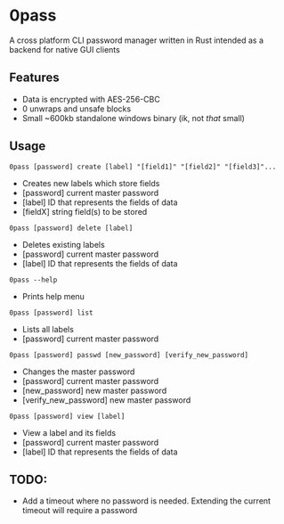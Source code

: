 # 0pass
A cross platform CLI password manager written in Rust intended as a backend for native GUI clients

## Features
- Data is encrypted with AES-256-CBC 
- 0 unwraps and unsafe blocks
- Small ~600kb standalone windows binary (ik, not *that* small)

## Usage
`0pass [password] create [label] "[field1]" "[field2]" "[field3]"...`
- Creates new labels which store fields
- [password] current master password
- [label] ID that represents the fields of data
- [fieldX] string field(s) to be stored

`0pass [password] delete [label]`
- Deletes existing labels
- [password] current master password
- [label] ID that represents the fields of data

`0pass --help`
- Prints help menu

`0pass [password] list`
- Lists all labels
- [password] current master password

`0pass [password] passwd [new_password] [verify_new_password]`
- Changes the master password
- [password] current master password
- [new_password] new master password
- [verify_new_password] new master password

`0pass [password] view [label]`
- View a label and its fields
- [password] current master password
- [label] ID that represents the fields of data

## TODO:
- Add a timeout where no password is needed. Extending the current timeout will require a password